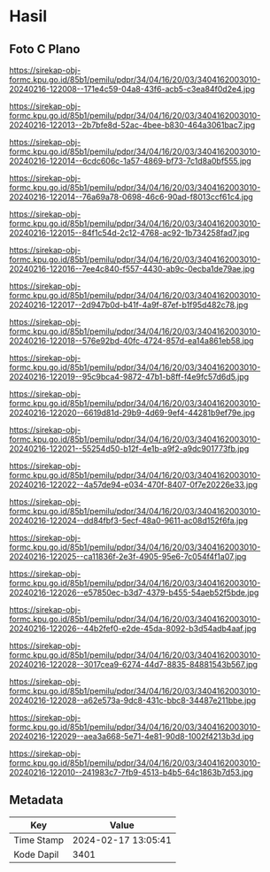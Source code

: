 # Hasil

## Foto C Plano

https://sirekap-obj-formc.kpu.go.id/85b1/pemilu/pdpr/34/04/16/20/03/3404162003010-20240216-122008--171e4c59-04a8-43f6-acb5-c3ea84f0d2e4.jpg

https://sirekap-obj-formc.kpu.go.id/85b1/pemilu/pdpr/34/04/16/20/03/3404162003010-20240216-122013--2b7bfe8d-52ac-4bee-b830-464a3061bac7.jpg

https://sirekap-obj-formc.kpu.go.id/85b1/pemilu/pdpr/34/04/16/20/03/3404162003010-20240216-122014--6cdc606c-1a57-4869-bf73-7c1d8a0bf555.jpg

https://sirekap-obj-formc.kpu.go.id/85b1/pemilu/pdpr/34/04/16/20/03/3404162003010-20240216-122014--76a69a78-0698-46c6-90ad-f8013ccf61c4.jpg

https://sirekap-obj-formc.kpu.go.id/85b1/pemilu/pdpr/34/04/16/20/03/3404162003010-20240216-122015--84f1c54d-2c12-4768-ac92-1b734258fad7.jpg

https://sirekap-obj-formc.kpu.go.id/85b1/pemilu/pdpr/34/04/16/20/03/3404162003010-20240216-122016--7ee4c840-f557-4430-ab9c-0ecba1de79ae.jpg

https://sirekap-obj-formc.kpu.go.id/85b1/pemilu/pdpr/34/04/16/20/03/3404162003010-20240216-122017--2d947b0d-b41f-4a9f-87ef-b1f95d482c78.jpg

https://sirekap-obj-formc.kpu.go.id/85b1/pemilu/pdpr/34/04/16/20/03/3404162003010-20240216-122018--576e92bd-40fc-4724-857d-ea14a861eb58.jpg

https://sirekap-obj-formc.kpu.go.id/85b1/pemilu/pdpr/34/04/16/20/03/3404162003010-20240216-122019--95c9bca4-9872-47b1-b8ff-f4e9fc57d6d5.jpg

https://sirekap-obj-formc.kpu.go.id/85b1/pemilu/pdpr/34/04/16/20/03/3404162003010-20240216-122020--6619d81d-29b9-4d69-9ef4-44281b9ef79e.jpg

https://sirekap-obj-formc.kpu.go.id/85b1/pemilu/pdpr/34/04/16/20/03/3404162003010-20240216-122021--55254d50-b12f-4e1b-a9f2-a9dc901773fb.jpg

https://sirekap-obj-formc.kpu.go.id/85b1/pemilu/pdpr/34/04/16/20/03/3404162003010-20240216-122022--4a57de94-e034-470f-8407-0f7e20226e33.jpg

https://sirekap-obj-formc.kpu.go.id/85b1/pemilu/pdpr/34/04/16/20/03/3404162003010-20240216-122024--dd84fbf3-5ecf-48a0-9611-ac08d152f6fa.jpg

https://sirekap-obj-formc.kpu.go.id/85b1/pemilu/pdpr/34/04/16/20/03/3404162003010-20240216-122025--ca11836f-2e3f-4905-95e6-7c054f4f1a07.jpg

https://sirekap-obj-formc.kpu.go.id/85b1/pemilu/pdpr/34/04/16/20/03/3404162003010-20240216-122026--e57850ec-b3d7-4379-b455-54aeb52f5bde.jpg

https://sirekap-obj-formc.kpu.go.id/85b1/pemilu/pdpr/34/04/16/20/03/3404162003010-20240216-122026--44b2fef0-e2de-45da-8092-b3d54adb4aaf.jpg

https://sirekap-obj-formc.kpu.go.id/85b1/pemilu/pdpr/34/04/16/20/03/3404162003010-20240216-122028--3017cea9-6274-44d7-8835-84881543b567.jpg

https://sirekap-obj-formc.kpu.go.id/85b1/pemilu/pdpr/34/04/16/20/03/3404162003010-20240216-122028--a62e573a-9dc8-431c-bbc8-34487e211bbe.jpg

https://sirekap-obj-formc.kpu.go.id/85b1/pemilu/pdpr/34/04/16/20/03/3404162003010-20240216-122029--aea3a668-5e71-4e81-90d8-1002f4213b3d.jpg

https://sirekap-obj-formc.kpu.go.id/85b1/pemilu/pdpr/34/04/16/20/03/3404162003010-20240216-122010--241983c7-7fb9-4513-b4b5-64c1863b7d53.jpg


## Metadata

| Key        | Value               |
| ---------- | ------------------- |
| Time Stamp | 2024-02-17 13:05:41 |
| Kode Dapil | 3401                |



